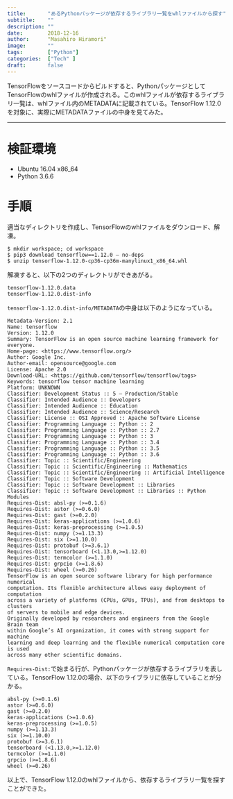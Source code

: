 ```yaml
---
title:       "あるPythonパッケージが依存するライブラリ一覧をwhlファイルから探す"
subtitle:    ""
description: ""
date:        2018-12-16
author:      "Masahiro Hiramori"
image:       ""
tags:        ["Python"]
categories:  ["Tech" ]
draft:       false
---
```


TensorFlowをソースコードからビルドすると、PythonパッケージとしてTensorFlowのwhlファイルが作成される。このwhlファイルが依存するライブラリ一覧は、whlファイル内のMETADATAに記載されている。TensorFlow 1.12.0を対象に、実際にMETADATAファイルの中身を見てみた。

---

# 検証環境

- Ubuntu 16.04 x86_64
- Python 3.6.6

# 手順

適当なディレクトリを作成し、TensorFlowのwhlファイルをダウンロード、解凍。

```
$ mkdir workspace; cd workspace
$ pip3 download tensorflow==1.12.0 — no-deps
$ unzip tensorflow-1.12.0-cp36-cp36m-manylinux1_x86_64.whl
```

解凍すると、以下の2つのディレクトリができあがる。

```
tensorflow-1.12.0.data
tensorflow-1.12.0.dist-info
```

`tensorflow-1.12.0.dist-info/METADATA`の中身は以下のようになっている。

```
Metadata-Version: 2.1
Name: tensorflow
Version: 1.12.0
Summary: TensorFlow is an open source machine learning framework for everyone.
Home-page: <https://www.tensorflow.org/>
Author: Google Inc.
Author-email: opensource@google.com
License: Apache 2.0
Download-URL: <https://github.com/tensorflow/tensorflow/tags>
Keywords: tensorflow tensor machine learning
Platform: UNKNOWN
Classifier: Development Status :: 5 — Production/Stable
Classifier: Intended Audience :: Developers
Classifier: Intended Audience :: Education
Classifier: Intended Audience :: Science/Research
Classifier: License :: OSI Approved :: Apache Software License
Classifier: Programming Language :: Python :: 2
Classifier: Programming Language :: Python :: 2.7
Classifier: Programming Language :: Python :: 3
Classifier: Programming Language :: Python :: 3.4
Classifier: Programming Language :: Python :: 3.5
Classifier: Programming Language :: Python :: 3.6
Classifier: Topic :: Scientific/Engineering
Classifier: Topic :: Scientific/Engineering :: Mathematics
Classifier: Topic :: Scientific/Engineering :: Artificial Intelligence
Classifier: Topic :: Software Development
Classifier: Topic :: Software Development :: Libraries
Classifier: Topic :: Software Development :: Libraries :: Python Modules
Requires-Dist: absl-py (>=0.1.6)
Requires-Dist: astor (>=0.6.0)
Requires-Dist: gast (>=0.2.0)
Requires-Dist: keras-applications (>=1.0.6)
Requires-Dist: keras-preprocessing (>=1.0.5)
Requires-Dist: numpy (>=1.13.3)
Requires-Dist: six (>=1.10.0)
Requires-Dist: protobuf (>=3.6.1)
Requires-Dist: tensorboard (<1.13.0,>=1.12.0)
Requires-Dist: termcolor (>=1.1.0)
Requires-Dist: grpcio (>=1.8.6)
Requires-Dist: wheel (>=0.26)
TensorFlow is an open source software library for high performance numerical
computation. Its flexible architecture allows easy deployment of computation
across a variety of platforms (CPUs, GPUs, TPUs), and from desktops to clusters
of servers to mobile and edge devices.
Originally developed by researchers and engineers from the Google Brain team
within Google’s AI organization, it comes with strong support for machine
learning and deep learning and the flexible numerical computation core is used
across many other scientific domains.
```

`Requires-Dist:`で始まる行が、Pythonパッケージが依存するライブラリを表している。TensorFlow 1.12.0の場合、以下のライブラリに依存していることが分かる。

```
absl-py (>=0.1.6)
astor (>=0.6.0)
gast (>=0.2.0)
keras-applications (>=1.0.6)
keras-preprocessing (>=1.0.5)
numpy (>=1.13.3)
six (>=1.10.0)
protobuf (>=3.6.1)
tensorboard (<1.13.0,>=1.12.0)
termcolor (>=1.1.0)
grpcio (>=1.8.6)
wheel (>=0.26)
```

以上で、TensorFlow 1.12.0のwhlファイルから、依存するライブラリ一覧を探すことができた。
